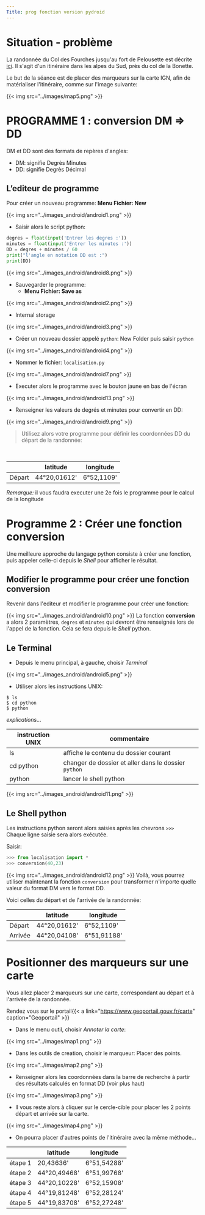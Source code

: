 ```yaml
---
Title: prog fonction version pydroid
---
```


# Situation - problème
La randonnée du Col des Fourches jusqu'au fort de Pelousette est décrite [ici](https://www.visorando.com/randonnee-fortins-de-pelousette-et-du-mont-des-fou/). Il s'agit d'un itinéraire dans les alpes du Sud, près du col de la Bonette.

Le but de la séance est de placer des marqueurs sur la carte IGN, afin de matérialiser l'itinéraire, comme sur l'image suivante:

{{< img src="../images/map5.png" >}}
# PROGRAMME 1 : conversion DM => DD
DM et DD sont des formats de repères d'angles:

* DM: signifie Degrès Minutes
* DD: signifie Degrès Décimal

## L’editeur de programme
Pour créer un nouveau programme: **Menu Fichier: New** 

{{< img src="../images_android/android1.png" >}}
* Saisir alors le script python:

```python
degres = float(input('Entrer les degres :'))
minutes = float(input('Entrer les minutes :'))
DD = degres + minutes / 60
print("l'angle en notation DD est :")
print(DD)
```
{{< img src="../images_android/android8.png" >}}
* Sauvegarder le programme: 
  * **Menu Fichier: Save as**

{{< img src="../images_android/android2.png" >}}
  * Internal storage

{{< img src="../images_android/android3.png" >}}
  * Créer un nouveau dossier appelé `python`: New Folder puis saisir `python`

{{< img src="../images_android/android4.png" >}}
  * Nommer le fichier: `localisation.py` 

{{< img src="../images_android/android7.png" >}}
* Executer alors le programme avec le bouton jaune en bas de l'écran

{{< img src="../images_android/android13.png" >}}
* Renseigner les valeurs de degrés et minutes pour convertir en DD:

{{< img src="../images_android/android9.png" >}}
<br>

> Utilisez alors votre programme pour définir les coordonnées DD du départ de la randonnée:

<br>

| | latitude | longitude |
|--- |--- |--- |
| Départ | 44°20,01612' | 6°52,1109' |

*Remarque:* il vous faudra executer une 2e fois le programme pour le calcul de la longitude

# Programme 2 : Créer une fonction **conversion**
Une meilleure approche du langage python consiste à créer une fonction, puis appeler celle-ci depuis le *Shell* pour afficher le résultat.

## Modifier le programme pour créer une fonction **conversion**
Revenir dans l'editeur et modifier le programme pour créer une fonction:

{{< img src="../images_android/android10.png" >}}
La fonction **conversion** a alors 2 paramètres, `degres` et `minutes` qui devront être renseignés lors de l'appel de la fonction. Cela se fera depuis le *Shell* python.

## Le Terminal
* Depuis le menu principal, à gauche, choisir *Terminal* 

{{< img src="../images_android/android5.png" >}}

* Utiliser alors les instructions UNIX:

```
$ ls
$ cd python
$ python
```

*explications...* 

| instruction UNIX | commentaire |
|--- |--- |
| ls | affiche le contenu du dossier courant |
| cd python | changer de dossier et aller dans le dossier `python` |
| python | lancer le shell python |


{{< img src="../images_android/android11.png" >}}
## Le Shell python
Les instructions python seront alors saisies après les chevrons `>>>` `
`
Chaque ligne saisie sera alors exécutée.

Saisir:

```python
>>> from localisation import *
>>> conversion(40,23)
```

{{< img src="../images_android/android12.png" >}}
Voilà, vous pourrez utiliser maintenant la fonction `conversion` pour transformer n'importe quelle valeur du format DM vers le format DD. 

Voici celles du départ et de l'arrivée de la randonnée:

| | latitude | longitude |
|--- |--- |--- |
| Départ | 44°20,01612' | 6°52,1109' |
| Arrivée | 44°20,04108'| 6°51,91188' |


# Positionner des marqueurs sur une carte

Vous allez placer 2 marqueurs sur une carte, correspondant au départ et à l'arrivée de la randonnée.

Rendez vous sur le portail{{< a link="https://www.geoportail.gouv.fr/carte" caption="Geoportail" >}}
* Dans le menu outil, choisir *Annoter la carte*:

{{< img src="../images/map1.png" >}}
* Dans les outils de creation, choisir le marqueur: Placer des points.

{{< img src="../images/map2.png" >}}
* Renseigner alors les coordonnées dans la barre de recherche à partir des résultats calculés en format DD (voir plus haut)

{{< img src="../images/map3.png" >}}
* Il vous reste alors à cliquer sur le cercle-cible pour placer les 2 points départ et arrivée sur la carte.

{{< img src="../images/map4.png" >}}
* On pourra placer d'autres points de l'itinéraire avec la même méthode...

| | latitude | longitude |
|--- |--- |--- |
| étape 1 | 20,43636' | 6°51,54288' |
| étape 2 | 44°20,49468'| 6°51,99768' |
| étape 3 | 44°20,10228'| 6°52,15908' |
| étape 4 | 44°19,81248'| 6°52,28124' |
| étape 5 | 44°19,83708'| 6°52,27248' |





